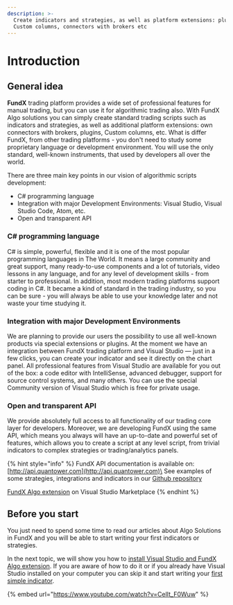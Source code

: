 ```yaml
---
description: >-
  Create indicators and strategies, as well as platform extensions: plugins,
  Custom columns, connectors with brokers etc
---
```


# Introduction

## General idea

**FundX** trading platform provides a wide set of professional features for manual trading, but you can use it for algorithmic trading also. With FundX Algo solutions you can simply create standard trading scripts such as indicators and strategies, as well as additional platform extensions: own connectors with brokers, plugins, Custom columns, etc. What is differ FundX, from other trading platforms - you don't need to study some proprietary language or development environment. You will use the only standard, well-known instruments, that used by developers all over the world. 

There are three main key points in our vision of algorithmic scripts development:

* C# programming language
* Integration with major Development Environments: Visual Studio, Visual Studio Code, Atom, etc.
* Open and transparent API

### C# programming language

C# is simple, powerful, flexible and it is one of the most popular programming languages in The World. It means a large community and great support, many ready-to-use components and a lot of tutorials, video lessons in any language, and for any level of development skills - from starter to professional. In addition, most modern trading platforms support coding in C#. It became a kind of standard in the trading industry, so you can be sure - you will always be able to use your knowledge later and not waste your time studying it.

### Integration with major Development Environments

We are planning to provide our users the possibility to use all well-known products via special extensions or plugins. At the moment we have an integration between FundX trading platform and Visual Studio — just in a few clicks, you can create your indicator and see it directly on the chart panel. All professional features from Visual Studio are available for you out of the box: a code editor with IntelliSense, advanced debugger, support for source control systems, and many others. You can use the special Community version of Visual Studio which is free for private usage.

### Open and transparent API

We provide absolutely full access to all functionality of our trading core layer for developers. Moreover, we are developing FundX using the same API, which means you always will have an up-to-date and powerful set of features, which allows you to create a script at any level script, from trivial indicators to complex strategies or trading/analytics panels.

{% hint style="info" %}
FundX API documentation is available on: [http://api.quantower.com](http://api.quantower.com)\
See examples of some strategies, integrations and indicators in our [Github repository](https://github.com/FundX/Examples)

[FundX Algo extension](https://marketplace.visualstudio.com/items?itemName=FundX.quantoweralgo) on Visual Studio Marketplace
{% endhint %}

## Before you start

You just need to spend some time to read our articles about Algo Solutions in FundX and you will be able to start writing your first indicators or strategies.

In the next topic, we will show you how to [install Visual Studio and FundX Algo extension](https://help.quantower.com/quantower-algo/installing-visual-studio). If you are aware of how to do it or if you already have Visual Studio installed on your computer you can skip it and start writing your [first simple indicator](https://help.quantower.com/quantower-algo/simple-indicator).

{% embed url="https://www.youtube.com/watch?v=CelIt_F0Wuw" %}
